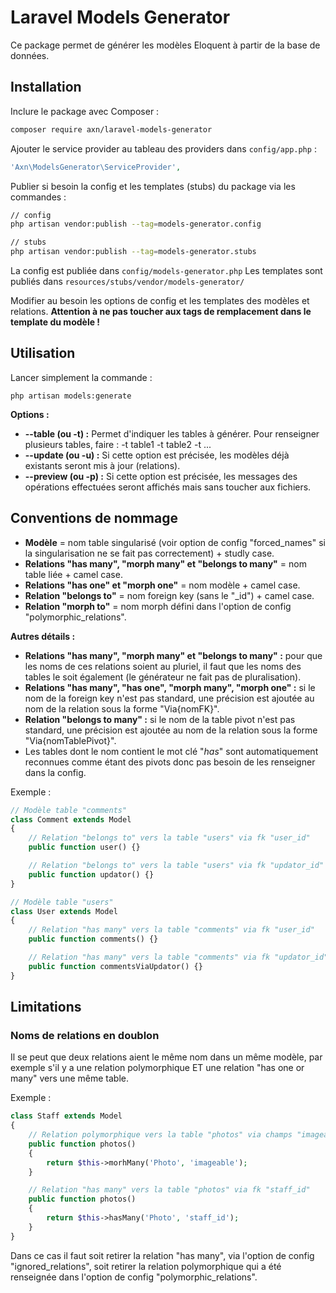 Laravel Models Generator
========================

Ce package permet de générer les modèles Eloquent à partir de la base de données.

Installation
------------

Inclure le package avec Composer :

```sh
composer require axn/laravel-models-generator
```

Ajouter le service provider au tableau des providers dans `config/app.php` :

```php
'Axn\ModelsGenerator\ServiceProvider',
```

Publier si besoin la config et les templates (stubs) du package via les commandes :

```sh
// config
php artisan vendor:publish --tag=models-generator.config

// stubs
php artisan vendor:publish --tag=models-generator.stubs
```

La config est publiée dans `config/models-generator.php`
Les templates sont publiés dans `resources/stubs/vendor/models-generator/`

Modifier au besoin les options de config et les templates des modèles et relations.
**Attention à ne pas toucher aux tags de remplacement dans le template du modèle !**

Utilisation
-----------

Lancer simplement la commande :

```
php artisan models:generate
```

**Options :**

* **--table (ou -t) :** Permet d'indiquer les tables à générer. Pour renseigner
  plusieurs tables, faire : -t table1 -t table2 -t ...
* **--update (ou -u) :** Si cette option est précisée, les modèles déjà existants
  seront mis à jour (relations).
* **--preview (ou -p) :** Si cette option est précisée, les messages des opérations
  effectuées seront affichés mais sans toucher aux fichiers.

## Conventions de nommage

- **Modèle** = nom table singularisé (voir option de config "forced_names" si la singularisation
  ne se fait pas correctement) + studly case.
- **Relations "has many", "morph many" et "belongs to many"** = nom table liée + camel case.
- **Relations "has one" et "morph one"** = nom modèle + camel case.
- **Relation "belongs to"** = nom foreign key (sans le "_id") + camel case.
- **Relation "morph to"** = nom morph défini dans l'option de config "polymorphic_relations".

**Autres détails :**

- **Relations "has many", "morph many" et "belongs to many" :** pour que les noms de ces relations
  soient au pluriel, il faut que les noms des tables le soit également (le générateur ne fait pas de pluralisation).
- **Relations "has many", "has one", "morph many", "morph one" :** si le nom de la foreign key n'est pas standard,
  une précision est ajoutée au nom de la relation sous la forme "Via{nomFK}".
- **Relation "belongs to many" :** si le nom de la table pivot n'est pas standard, une précision est ajoutée
  au nom de la relation sous la forme "Via{nomTablePivot}".
- Les tables dont le nom contient le mot clé "_has_" sont automatiquement reconnues comme étant des pivots
  donc pas besoin de les renseigner dans la config.

Exemple :

```php
// Modèle table "comments"
class Comment extends Model
{
    // Relation "belongs to" vers la table "users" via fk "user_id"
    public function user() {}

    // Relation "belongs to" vers la table "users" via fk "updator_id"
    public function updator() {}
}

// Modèle table "users"
class User extends Model
{
    // Relation "has many" vers la table "comments" via fk "user_id"
    public function comments() {}

    // Relation "has many" vers la table "comments" via fk "updator_id"
    public function commentsViaUpdator() {}
}
```

Limitations
-----------

### Noms de relations en doublon

Il se peut que deux relations aient le même nom dans un même modèle, par exemple
s'il y a une relation polymorphique ET une relation "has one or many" vers une même table.

Exemple :

```php
class Staff extends Model
{
    // Relation polymorphique vers la table "photos" via champs "imageable_type" et "imageable_id"
    public function photos()
    {
        return $this->morhMany('Photo', 'imageable');
    }

    // Relation "has many" vers la table "photos" via fk "staff_id"
    public function photos()
    {
        return $this->hasMany('Photo', 'staff_id');
    }
}
```

Dans ce cas il faut soit retirer la relation "has many", via l'option de config "ignored_relations",
soit retirer la relation polymorphique qui a été renseignée dans l'option de config "polymorphic_relations".
